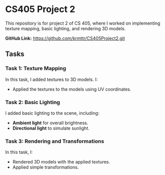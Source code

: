 # CS405 Project 2
This repository is for project 2 of CS 405, where I worked on implementing texture mapping, basic lighting, and rendering 3D models.

**GitHub Link:** https://github.com/krmttr/CS405Project2.git

## Tasks
### Task 1: Texture Mapping
In this task, I added textures to 3D models. I:
- Applied the textures to the models using UV coordinates.

### Task 2: Basic Lighting
I added basic lighting to the scene, including:
- **Ambient light** for overall brightness.
- **Directional light** to simulate sunlight.

### Task 3: Rendering and Transformations
In this task, I:
- Rendered 3D models with the applied textures.
- Applied simple transformations.
